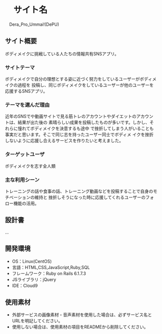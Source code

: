 # 　サイト名
　Dera_Pro_Ummai!(DePU)
## サイト概要
ボディメイクに挑戦している人たちの情報共有SNSアプリ。
### サイトテーマ
ボディメイクで自分の理想とする姿に近づく努力をしているユーザーがボディメイクの過程を
投稿し、同じボディメイクをしているユーザーが他のユーザーを応援するSNSアプリ。
### テーマを選んだ理由
近年のSNSでや動画サイトで見る筋トレのアカウントやダイエットのアカウントは、結果が出た後の
素晴らしい成果を投稿したものが多いです。しかし、それらに憧れてボディメイクを決意するも途中
で挫折してしまう人がいることも事実だと思います。そこで同じ志を持ったユーザー同士でボディメ
イクを挫折しないように応援し合えるサービスを作りたいと考えました。
### ターゲットユーザ
ボディメイクを志す全人類

### 主な利用シーン
トレーニングの話や食事の話、トレーニング動画などを投稿することで自身のモチベーションの維持と
挫折しそうになった時に応援してくれるユーザーのフォロー機能の活用。

## 設計書
...

## 開発環境
- OS：Linux(CentOS)
- 言語：HTML,CSS,JavaScript,Ruby,SQL
- フレームワーク：Ruby on Rails 6.1.7.3
- JSライブラリ：jQuery
- IDE：Cloud9

## 使用素材
- 外部サービスの画像素材・音声素材を使用した場合は、必ずサービス名とURLを明記してください。
- 使用しない場合は、使用素材の項目をREADMEから削除してください。
